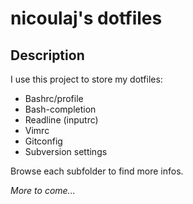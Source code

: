 nicoulaj's dotfiles
===================

Description
-----------
I use this project to store my dotfiles:

* Bashrc/profile
* Bash-completion
* Readline (inputrc)
* Vimrc
* Gitconfig
* Subversion settings

Browse each subfolder to find more infos.

*More to come...*
